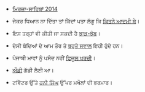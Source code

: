 - [ਮਿਰਜ਼ਾ-ਸਾਹਿਬਾਂ 2014](https://www.facebook.com/photo.php?v=482725715207062&fref=nf)

- ਜੇਕਰ ਧਿਆਨ ਨਾ ਦਿੱਤਾ ਤਾਂ ਕਿੱਦਾਂ ਪਤਾ ਲੱਗੂ ਕਿ [ਕਿਤਨੇ ਆਦਮੀ ਥੇ](https://www.facebook.com/photo.php?v=484546951691605&set=vb.322575304555438&type=2&theater)।

- ਇਸ ਤਰ੍ਹਾਂ ਵੀ ਕੀਤੀ ਜਾ ਸਕਦੀ ਹੈ [ਝਾੜ-ਝੰਬ](https://www.facebook.com/photo.php?v=484128955066738&set=vb.322575304555438&type=2&theater)।

- ਦੇਸੀ ਬੰਦਿਆਂ ਦੇ ਆਮ ਤੌਰ ਤੇ [ਬਹੁਤੇ ਸਵਾਲ](https://www.facebook.com/photo.php?v=483466711799629&set=vb.322575304555438&type=2&theater) ਇਹੀ ਹੁੰਦੇ ਹਨ।

- ਪੰਜਾਬੀ ਮਾਵਾਂ ਨੂੰ ਪਸੰਦ ਨਹੀਂ [ਫਿਜੂਲ ਖਰਚੀ](https://www.facebook.com/photo.php?v=483087378504229&set=vb.322575304555438&type=2&theater)।

- [ਔਡੀ](https://www.facebook.com/photo.php?v=264787830356913&set=vb.227239800778383&type=2&theater) ਗੱਡੀ ਲੈਣੀ ਆ।

- ਟਵਿੱਟਰ ਉੱਤੇ [ਹਨੀ ਸਿੰਘ](http://zeenews.india.com/entertainment/celebrity/honey-singh-jokes-trend-on-twitter-after-xpose-release_155167.html) ਉੱਪਰ ਮਖੌਲਾਂ ਦੀ ਭਰਮਾਰ।
